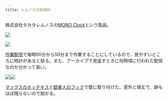```yaml
---
title: レムノスの掛時計
---
```

株式会社タカタレムノスの[MONO Clock](https://www.amazon.co.jp/dp/B004UIT8BK)という製品。

![](https://lh6.googleusercontent.com/-zJY5IOjoUJ26JyE-QUFrIUdk5xaC5qhf9rfAL9-MhJlggPPHt3TV5ckIJExMWTaIWeubwXNeZbcorRMSbY1Bs3ZCfeTinNxpSeGBgTvgSf2UuI3aZL75-76weArkJi9GLSLW9epiplVP4wc3A)

![](https://lh6.googleusercontent.com/nrENYkhW1bQHQAIn_2oszzU9IHDLxHiWMk8wir57BrACuorrZySLlNxDs0UGUOlKrb-81XH3zCwuM6OPz-Ex_QzHYhsvqqicXScBIjTW3MNwL1GIXs3RCb3gr8WlVLIxD1oDwUD3zlMnBVOIHg)

[作業配信](https://www.youtube.com/channel/UC5s-KpSDGzxWPWNv94PnJHw)で毎時00分から50分まで作業することにしているので、見やすいところに時計があると捗る。また、アーカイブで見返すときに何時頃に行われた配信なのか分かって良い。

![](https://lh4.googleusercontent.com/VVKF1cJkK9BdtlVnS-_iEV1MmFq238Gc-nYhsfPNtuYK0fD8_YQghPPHg2_9LvXZj3yoHWgeWKLzmgKRt4GpcxCGy6aimNYjlEpff8X4DXvzOzYaFuV8q3TeWok3_CL5EucIm0-jesijya5npA)![](https://lh5.googleusercontent.com/PxxOFJ0VUnfMaIJuLmIWDY8QreR3I4bHOLKrKSaqBNPpAatUDIJeQFzsrBvpnl9052ULOPP791tkAuXDIo50LFlEnXeo_bt_BsGoO8I6IqGtir2bHbxLwbytgmD3BT73fWlguVW43hs-RSSfDA)

[マックスのホッチキス](https://www.amazon.co.jp/dp/B000O9WRWG)と[壁美人のフック](https://www.amazon.co.jp/dp/B00CU78TDG)で壁に取り付けた。意外と頑丈で、跡もほぼ残らないので助かる。
